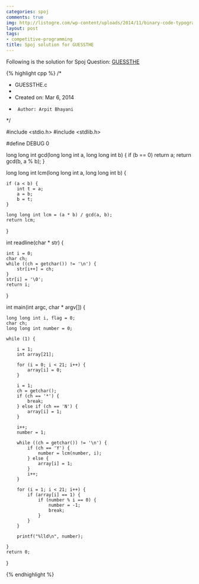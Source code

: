 ```yaml
---
categories: spoj
comments: true
img: http://listogre.com/wp-content/uploads/2014/11/binary-code-typography-hd-wallpaper-1920x1080-2619-672x372.png
layout: post
tags:
- competitive-programming
title: Spoj solution for GUESSTHE
---
```


Following is the solution for Spoj Question: [GUESSTHE](http://www.spoj.com/problems/GUESSTHE/)

{% highlight cpp %}
/*
 * GUESSTHE.c
 *
 *  Created on: Mar 6, 2014
 *      Author: Arpit Bhayani
 */

#include <stdio.h>
#include <stdlib.h>

#define DEBUG 0

long long int gcd(long long int a, long long int b) {
	if (b == 0)
		return a;
	return gcd(b, a % b);
}

long long int lcm(long long int a, long long int b) {

	if (a < b) {
		int t = a;
		a = b;
		b = t;
	}

	long long int lcm = (a * b) / gcd(a, b);
	return lcm;
}

int readline(char * str) {

	int i = 0;
	char ch;
	while ((ch = getchar()) != '\n') {
		str[i++] = ch;
	}
	str[i] = '\0';
	return i;
}

int main(int argc, char * argv[]) {

	long long int i, flag = 0;
	char ch;
	long long int number = 0;

	while (1) {

		i = 1;
		int array[21];

		for (i = 0; i < 21; i++) {
			array[i] = 0;
		}

		i = 1;
		ch = getchar();
		if (ch == '*') {
			break;
		} else if (ch == 'N') {
			array[i] = 1;
		}

		i++;
		number = 1;

		while ((ch = getchar()) != '\n') {
			if (ch == 'Y') {
				number = lcm(number, i);
			} else {
				array[i] = 1;
			}
			i++;
		}

		for (i = 1; i < 21; i++) {
			if (array[i] == 1) {
				if (number % i == 0) {
					number = -1;
					break;
				}
			}
		}

		printf("%lld\n", number);

	}
	return 0;
}

{% endhighlight %}